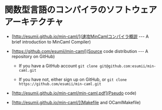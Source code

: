 # 関数型言語のコンパイラのソフトウェアアーキテクチャ

- [http://esumii.github.io/min-caml/](速攻MinCamlコンパイラ概説 --- A brief introduction to MinCaml Compiler)

- [https://github.com/esumii/min-caml](Source code distribution --- A repository on GitHub)

    - If you have a GitHub account
        `git clone git@github.com:esumii/min-caml.git`

    - If you have not, either sign up on GitHub, or
        `git clone https://github.com/esumii/min-caml.git`

- [http://esumii.github.io/min-caml/min-caml.pdf](Pseudo code)

- [http://esumii.github.io/min-caml/](Makefile and OCamlMakefile)
